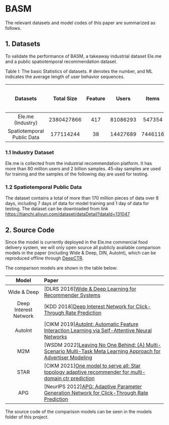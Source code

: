 

# BASM

The relevant datasets and model codes of this paper are summarized as follows.


## 1. Datasets

To validate the performance of BASM, a takeaway industrial dataset Ele.me and a public spatiotemporal recommendation dataset.


Table I: The basic Statistics of datasets. \# denotes the number, and ML indicates the average length of user behavior sequences.

|          Datasets          | Total Size | Feature |  Users   |  Items  |  Clicks  | Mean Length of User Behaviors |
| :------------------------: | :--------: | :-----: | :------: | :-----: | :------: | :---------------------------: |
|     Ele.me (Industry)      | 2380427866 |   417   | 81086293 | 547354  | 86735276 |             42.86             |
| Spatiotemporal Public Data | 177114244  |   38    | 14427689 | 7446116 | 3140831  |             41.19             |




### 1.1 Industry Dataset

Ele.me is collected from the industrial recommendation platform. It has more than 80 million users and 2 billion samples. 45-day samples are used for training and the samples of the following day are used for testing.



### 1.2 Spatiotemporal Public Data

The dataset contains a total of more than 170 million pieces of data over 8 days, including 7 days of data for model training and 1 day of data for testing. The dataset can be downloaded from link https://tianchi.aliyun.com/dataset/dataDetail?dataId=131047



## 2. Source Code

Since the model is currently deployed in the Ele.me commercial food delivery system, we will only open source all publicly available comparison models in the paper (including Wide & Deep, DIN, AutoInt), which can be reproduced offline through [DeepCTR](https://github.com/shenweichen/DeepCTR).

The comparison models are shown in the table below:

|         Model         | Paper                                                        |
| :-------------------: | :----------------------------------------------------------- |
|      Wide & Deep      | [DLRS 2016][Wide & Deep Learning for Recommender Systems](https://arxiv.org/pdf/1606.07792.pdf) |
| Deep Interest Network | [KDD 2018][Deep Interest Network for Click-Through Rate Prediction](https://arxiv.org/pdf/1706.06978.pdf) |
|        AutoInt        | [CIKM 2019][AutoInt: Automatic Feature Interaction Learning via Self-Attentive Neural Networks](https://arxiv.org/abs/1810.11921) |
|          M2M          | [WSDM 2022][Leaving No One Behind: {A} Multi-Scenario Multi-Task Meta Learning Approach for Advertiser Modeling](https://arxiv.org/pdf/2201.06814.pdf) |
|         STAR          | [CIKM 2021][One model to serve all: Star topology adaptive recommender for multi-domain ctr prediction](https://arxiv.org/pdf/2101.11427.pdf) |
|          APG          | [NeurIPS 2012][APG: Adaptive Parameter Generation Network for Click-Through Rate Prediction](https://arxiv.org/pdf/2203.16218.pdf) |

The source code of the comparison models can be seen in the models folder of this project.

